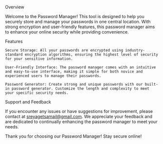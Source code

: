 Overview

Welcome to the Password Manager! This tool is designed to help you securely store and manage your passwords in one central location. With strong encryption and user-friendly features, this password manager aims to enhance your online security while providing convenience.

Features

    Secure Storage: All your passwords are encrypted using industry-standard encryption algorithms, ensuring the highest level of security for your sensitive information.

    User-Friendly Interface: The password manager comes with an intuitive and easy-to-use interface, making it simple for both novice and experienced users to manage their passwords.

    Password Generator: Create strong and unique passwords with our built-in password generator. Customize the length and complexity to meet your specific security needs.
    
Support and Feedback

If you encounter any issues or have suggestions for improvement, please contact at sreyagetsamail@gmail.com. We appreciate your feedback and are dedicated to continually enhancing the password manager to meet your needs.

Thank you for choosing our Password Manager! Stay secure online!
